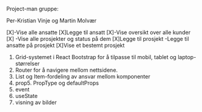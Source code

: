 Project-man gruppe:

Per-Kristian Vinje og Martin Molvær

[X]-Vise alle ansatte
[X]Legge til ansatt
[X]-Vise oversikt over alle kunder
[X] -Vise alle prosjekter og status på dem
[X]Legge til prosjekt
-Legge til ansatte på prosjekt
[X]Vise et bestemt prosjekt

1.  Grid-systemet i React Bootstrap for å tilpasse til mobil, tablet og laptop-størrelser
2.  Router for å navigere mellom nettsidene.
3.  List og Item-fordeling av ansvar mellom komponenter
4.  prop5. PropType og defaultProps
5.  event
6.  useState
7.  visning av bilder
